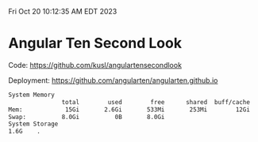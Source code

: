 Fri Oct 20 10:12:35 AM EDT 2023

# Angular Ten Second Look

Code: https://github.com/kusl/angulartensecondlook

Deployment: https://github.com/angularten/angularten.github.io

```bash
System Memory
               total        used        free      shared  buff/cache   available
Mem:            15Gi       2.6Gi       533Mi       253Mi        12Gi        11Gi
Swap:          8.0Gi          0B       8.0Gi
System Storage
1.6G	.
